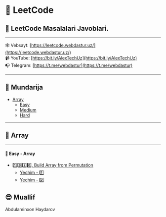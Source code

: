 # 🚀 LeetCode

## 🔷 LeetCode Masalalari Javoblari.

---

🕸 Vebsayt: [https://leetcode.webdastur.uz/](https://leetcode.webdastur.uz/)<br>
📹 YouTube: [https://bit.ly/AlexTechUz](https://bit.ly/AlexTechUz)<br>
📭 Telegram: [https://t.me/webdastur](https://t.me/webdastur)

---

## 🔷 Mundarija

- [Array](#array)
    - [Easy](#easy---array)
    - [Medium]()
    - [Hard]()

___

## 🔷 Array

___

#### 🔹 Easy - Array

* [1️⃣9️⃣2️⃣0️⃣. Build Array from Permutation](https://leetcode.com/problems/build-array-from-permutation/)
    * [Yechim - 1️⃣](https://github.com/webdastur/leetcode/blob/main/array/easy/leetcode1920_1.py)
    * [Yechim - 2️⃣](https://github.com/webdastur/leetcode/blob/main/array/easy/leetcode1920_2.py)

## 😎 Muallif

Abdulaminxon Haydarov
